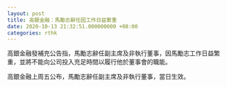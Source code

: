 ```yaml
---
layout: post
title: 高銀金融：馬勵志辭任因工作日益繁重
date: 2020-10-13 21:32:51.000000000 +08:00
categories: rthk
---
```


高銀金融發補充公告指，馬勵志辭任副主席及非執行董事，因馬勵志工作日益繁重，並將不能向公司投入充足時間以履行他於董事會的職能。

高銀金融上周五公布，馬勵志辭任副主席及非執行董事，當日生效。
